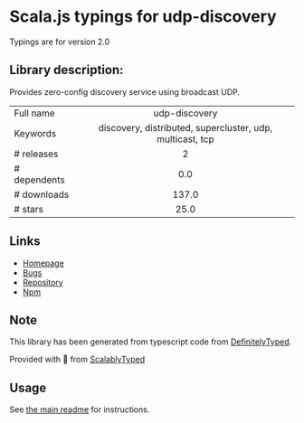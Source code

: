 
# Scala.js typings for udp-discovery

Typings are for version 2.0

## Library description:
Provides zero-config discovery service using broadcast UDP.

|                    |                 |
| ------------------ | :-------------: |
| Full name          | udp-discovery |
| Keywords           | discovery, distributed, supercluster, udp, multicast, tcp |
| # releases         | 2 |
| # dependents       | 0.0 |
| # downloads        | 137.0 |
| # stars            | 25.0 |

## Links
- [Homepage](https://github.com/stdarg/udp-discovery#readme)
- [Bugs](https://github.com/stdarg/udp-discovery/issues)
- [Repository](https://github.com/stdarg/udp-discovery)
- [Npm](https://www.npmjs.com/package/udp-discovery)
    


## Note
This library has been generated from typescript code from [DefinitelyTyped](https://definitelytyped.org).

Provided with :purple_heart: from [ScalablyTyped](https://github.com/oyvindberg/ScalablyTyped)

## Usage
See [the main readme](../../readme.md) for instructions.


